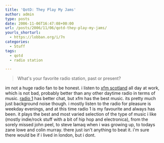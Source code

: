 ```yaml
---
title: 'QotD: They Play My Jams'
author: admin
type: posts
date: 2006-11-06T16:47:08+00:00
url: /posts/2006/11/06/qotd-they-play-my-jams/
yourls_shorturl:
  - https://lobban.org/i/7n
categories:
  - Stuff
tags:
  - qotd
  - radio station

---
```

> What's your favorite radio station, past or present?

im not a huge radio fan to be honest. i listen to [xfm scotland][1] all day at work, which is not bad, probably better than any other daytime radio in terms of music. [radio 1][2] has better chat, but xfm has the best music. its pretty much just background noise though. i mostly listen to the radio for pleasure is weekday evenings, and at this time radio 1 is my favourite and always has been. it plays the best and most varied selection of the type of music i like (mostly indie/rock stuff with a bit of hip hop and electronica), from the sorely missed john peel, to steve lamaq when i was growing up, to todays zane lowe and colin murray. there just isn't anything to beat it. i'm sure there would be if i lived in london, but i dont.

 [1]: http://www.xfmscotland.co.uk/
 [2]: http://www.bbc.co.uk/radio1/